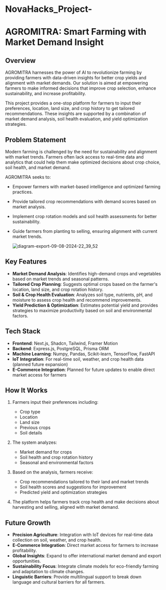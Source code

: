 # NovaHacks_Project-
# AGROMITRA: Smart Farming with Market Demand Insight

## Overview

AGROMITRA harnesses the power of AI to revolutionize farming by providing farmers with data-driven insights for better crop yields and alignment with market demands. Our solution is aimed at empowering farmers to make informed decisions that improve crop selection, enhance sustainability, and increase profitability.

This project provides a one-stop platform for farmers to input their preferences, location, land size, and crop history to get tailored recommendations. These insights are supported by a combination of market demand analysis, soil health evaluation, and yield optimization strategies.

## Problem Statement

Modern farming is challenged by the need for sustainability and alignment with market trends. Farmers often lack access to real-time data and analytics that could help them make optimized decisions about crop choice, soil health, and market demand.

AGROMITRA seeks to:

- Empower farmers with market-based intelligence and optimized farming practices.
- Provide tailored crop recommendations with demand scores based on market analysis.
- Implement crop rotation models and soil health assessments for better sustainability.
- Guide farmers from planting to selling, ensuring alignment with current market trends.

  ![diagram-export-09-08-2024-22_39_52](https://github.com/user-attachments/assets/517f2722-bf4a-47c6-85d1-b6aba5e342e3)

## Key Features

- **Market Demand Analysis**: Identifies high-demand crops and vegetables based on market trends and seasonal patterns.
- **Tailored Crop Planning**: Suggests optimal crops based on the farmer's location, land size, and crop rotation history.
- **Soil & Crop Health Evaluation**: Analyzes soil type, nutrients, pH, and moisture to assess crop health and recommend improvements.
- **Yield Prediction & Optimization**: Estimates potential yield and provides strategies to maximize productivity based on soil and environmental factors.

## Tech Stack

- **Frontend**: Next.js, Shadcn, Tailwind, Framer Motion
- **Backend**: Express.js, PostgreSQL, Prisma ORM
- **Machine Learning**: Numpy, Pandas, Scikit-learn, TensorFlow, FastAPI
- **IoT Integration**: For real-time soil, weather, and crop health data (planned future expansion)
- **E-Commerce Integration**: Planned for future updates to enable direct market access for farmers

## How It Works

1. Farmers input their preferences including:
   - Crop type
   - Location
   - Land size
   - Previous crops
   - Soil details

2. The system analyzes:
   - Market demand for crops
   - Soil health and crop rotation history
   - Seasonal and environmental factors

3. Based on the analysis, farmers receive:
   - Crop recommendations tailored to their land and market trends
   - Soil health scores and suggestions for improvement
   - Predicted yield and optimization strategies

4. The platform helps farmers track crop health and make decisions about harvesting and selling, aligned with market demand.

## Future Growth

- **Precision Agriculture**: Integration with IoT devices for real-time data collection on soil, weather, and crop health.
- **E-Commerce Integration**: Direct market access for farmers to increase profitability.
- **Global Insights**: Expand to offer international market demand and export opportunities.
- **Sustainability Focus**: Integrate climate models for eco-friendly farming and adaptation to climate changes.
- **Linguistic Barriers**: Provide multilingual support to break down language and cultural barriers for all farmers.

